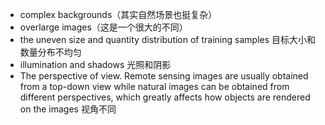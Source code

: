 - complex backgrounds（其实自然场景也挺复杂）
- overlarge images（这是一个很大的不同）
- the uneven size and quantity distribution of training samples 目标大小和数量分布不均匀
- illumination and shadows 光照和阴影
- The perspective of view. Remote sensing images are usually obtained from a top-down view
  while natural images can be obtained from different perspectives, which greatly affects how
  objects are rendered on the images 视角不同